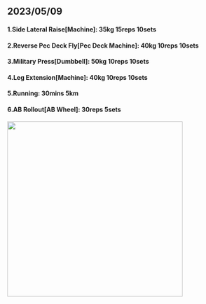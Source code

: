 ## 2023/05/09
#### 1.Side Lateral Raise\[Machine\]: 35kg 15reps 10sets
#### 2.Reverse Pec Deck Fly\[Pec Deck Machine\]: 40kg 10reps 10sets
#### 3.Military Press\[Dumbbell\]: 50kg 10reps 10sets
#### 4.Leg Extension\[Machine\]: 40kg 10reps 10sets
#### 5.Running: 30mins 5km
#### 6.AB Rollout\[AB Wheel\]: 30reps 5sets

<img src='../_resources/__088.png' width='400px' />
